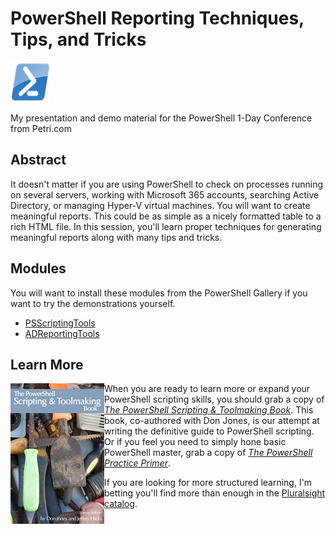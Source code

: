 #  PowerShell Reporting Techniques, Tips, and Tricks

![PowerShell](images/powershell-emoji.png)

My presentation and demo material for the PowerShell 1-Day Conference from Petri.com

## Abstract

It doesn't matter if you are using PowerShell to check on processes running on several servers, working with Microsoft 365 accounts, searching Active Directory, or managing Hyper-V virtual machines. You will want to create meaningful reports. This could be as simple as a nicely formatted table to a rich HTML file. In this session, you'll learn proper techniques for generating meaningful reports along with many tips and tricks.

## Modules

You will want to install these modules from the PowerShell Gallery if you want to try the demonstrations yourself.

- [PSScriptingTools](https://github.com/jdhitsolutions/PSScriptTools)
- [ADReportingTools](https://github.com/jdhitsolutions/ADReportingTools)

## Learn More

<img src= images/PowerShell_Scripting_Toolmaking_thumb.jpg alt="PSScriptingToolmaking" align=left padding-right=25px;> When you are ready to learn more or expand your PowerShell scripting skills, you should grab a copy of [_The PowerShell Scripting & Toolmaking Book_](https://leanpub.com/powershell-scripting-toolmaking). This book, co-authored with Don Jones, is our attempt at writing the definitive guide to PowerShell scripting. Or if you feel you need to simply hone basic PowerShell master, grab a copy of [_The PowerShell Practice Primer_](https://leanpub.com/psprimer).

If you are looking for more structured learning, I'm betting you'll find more than enough in the [Pluralsight catalog](https://pluralsight.pxf.io/qbR6n).
